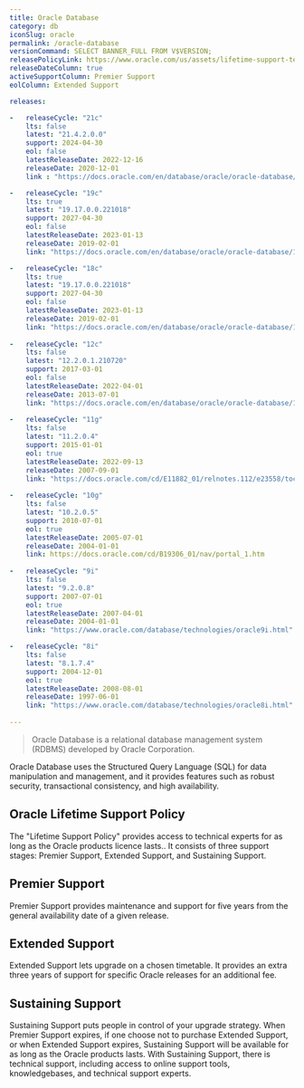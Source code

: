 ```yaml
---
title: Oracle Database
category: db
iconSlug: oracle
permalink: /oracle-database
versionCommand: SELECT BANNER_FULL FROM V$VERSION;
releasePolicyLink: https://www.oracle.com/us/assets/lifetime-support-technology-069183.pdf
releaseDateColumn: true
activeSupportColumn: Premier Support
eolColumn: Extended Support

releases:

-   releaseCycle: "21c"
    lts: false
    latest: "21.4.2.0.0"
    support: 2024-04-30
    eol: false
    latestReleaseDate: 2022-12-16
    releaseDate: 2020-12-01
    link : "https://docs.oracle.com/en/database/oracle/oracle-database/21/whats-new.html" 

-   releaseCycle: "19c"
    lts: true
    latest: "19.17.0.0.221018"
    support: 2027-04-30
    eol: false
    latestReleaseDate: 2023-01-13
    releaseDate: 2019-02-01
    link: "https://docs.oracle.com/en/database/oracle/oracle-database/19/rnrdm/database-release-notes.pdf"

-   releaseCycle: "18c"
    lts: true
    latest: "19.17.0.0.221018"
    support: 2027-04-30
    eol: false
    latestReleaseDate: 2023-01-13
    releaseDate: 2019-02-01
    link: "https://docs.oracle.com/en/database/oracle/oracle-database/18/rnrdm/index.html"
  
-   releaseCycle: "12c"
    lts: false
    latest: "12.2.0.1.210720"
    support: 2017-03-01
    eol: false
    latestReleaseDate: 2022-04-01
    releaseDate: 2013-07-01
    link: "https://docs.oracle.com/en/database/oracle/oracle-database/12.2/ladbn/index.html"
  
-   releaseCycle: "11g"
    lts: false
    latest: "11.2.0.4"
    support: 2015-01-01
    eol: true
    latestReleaseDate: 2022-09-13
    releaseDate: 2007-09-01
    link: "https://docs.oracle.com/cd/E11882_01/relnotes.112/e23558/toc.htm"
  
-   releaseCycle: "10g"
    lts: false
    latest: "10.2.0.5"
    support: 2010-07-01
    eol: true
    latestReleaseDate: 2005-07-01
    releaseDate: 2004-01-01
    link: https://docs.oracle.com/cd/B19306_01/nav/portal_1.htm
  
-   releaseCycle: "9i"
    lts: false
    latest: "9.2.0.8"
    support: 2007-07-01
    eol: true
    latestReleaseDate: 2007-04-01
    releaseDate: 2004-01-01
    link: "https://www.oracle.com/database/technologies/oracle9i.html"

-   releaseCycle: "8i"
    lts: false
    latest: "8.1.7.4"
    support: 2004-12-01
    eol: true
    latestReleaseDate: 2008-08-01
    releaseDate: 1997-06-01
    link: "https://www.oracle.com/database/technologies/oracle8i.html"
 
---
```


> Oracle Database is a relational database management system (RDBMS) developed by Oracle Corporation.

Oracle Database uses the Structured Query Language (SQL) for data manipulation and 
management, and it provides features such as robust security, transactional
consistency, and high availability. 

## Oracle Lifetime Support Policy

The "Lifetime Support Policy" provides access to technical experts for as long as
the Oracle products licence lasts..
It consists of three support stages: Premier Support, Extended Support, and Sustaining Support.

## Premier Support

Premier Support provides maintenance and support for five years from the general
availability date of a given release.
  
## Extended Support
  
Extended Support lets upgrade on a chosen timetable. It provides an extra three years
of support for specific Oracle releases for an additional fee.

## Sustaining Support
  
Sustaining Support puts people in control of your upgrade strategy.
When Premier Support expires, if one choose not to purchase Extended Support, or when
Extended Support expires,
Sustaining Support will be available for as long as the Oracle products lasts.
With Sustaining Support, there is technical support, including access to online support
tools, knowledgebases, and technical support experts.
